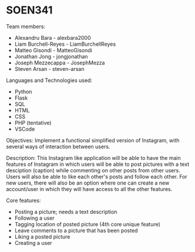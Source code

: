 # SOEN341

Team members:
- Alexandru Bara - alexbara2000
- Liam Burchell-Reyes - LiamBurchellReyes
- Matteo Gisondi - MatteoGisondi
- Jonathan Jong - jongjonathan
- Joseph Mezzecappa - JosephMezza
- Steven Arsan - steven-arsan


Languages and Technologies used:
- Python
- Flask
- SQL
- HTML
- CSS
- PHP (tentative)
- VSCode

Objectives: 
Implement a functional simplified version of Instagram, with several ways of interaction between users. 

Description:
This Instagram like application will be able to have the main features of Instagram in which users will be able to post pictures with a text desciption (caption) while 
commenting on other posts from other users. Users will also be able to like each other's posts and follow each other. For new users, there will also be an option where 
one can create a new account/user in which they will have access to all the other features.

Core features:
- Posting a picture; needs a text description 
- Following a user
- Tagging location of posted picture (4th core unique feature) 
- Leave comments to a picture that has been posted
- Liking a posted picture
- Creating a user
